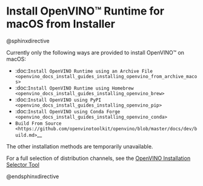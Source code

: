 # Install OpenVINO™ Runtime for macOS from Installer

@sphinxdirective

Currently only the following ways are provided to install OpenVINO™ on macOS:

* :doc:`Install OpenVINO Runtime using an Archive File <openvino_docs_install_guides_installing_openvino_from_archive_macos>`
* :doc:`Install OpenVINO Runtime using Homebrew <openvino_docs_install_guides_installing_openvino_brew>`
* :doc:`Install OpenVINO using PyPI <openvino_docs_install_guides_installing_openvino_pip>`
* :doc:`Install OpenVINO using Conda Forge <openvino_docs_install_guides_installing_openvino_conda>`
* `Build From Source <https://github.com/openvinotoolkit/openvino/blob/master/docs/dev/build.md>`__

The other installation methods are temporarily unavailable.

For a full selection of distribution channels, see the [OpenVINO Installation Selector Tool](https://www.intel.com/content/www/us/en/developer/tools/openvino-toolkit/download.html)

@endsphinxdirective